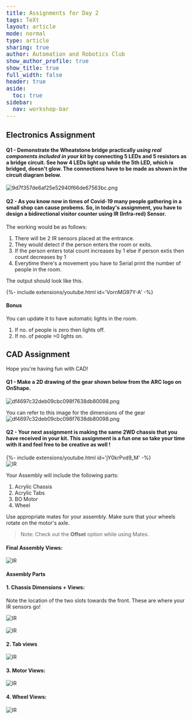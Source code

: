 ```yaml
---
title: Assignments for Day 2
tags: TeXt
layout: article
mode: normal
type: article
sharing: true
author: Automation and Robotics Club
show_author_profile: true
show_title: true
full_width: false
header: true
aside:
  toc: true
sidebar:
  nav: workshop-bar	
---
```


<style>
    code {
      font-size: 15px;
}
</style>

## Electronics Assignment

#### Q1 - Demonstrate the Wheatstone bridge practically *using real components included in your kit* by connecting 5 LEDs and 5 resistors as a bridge circuit. See how 4 LEDs light up while the 5th LED, which is bridged, doesn't glow. The connections have to be made as shown in the circuit diagram below.

  <img src="{{site.baseurl}}/assets/images/resources/Day1_Assignment/1.png" alt="9d7f357de6af25e52940f66de67563bc.png" width="auto" height="auto" class="jop-noMdConv">

#### Q2 - As you know now in times of Covid-19 many people gathering in a small shop can cause probems. So, in today's assignment, you have to design a **bidirectional visitor counter** using IR (Infra-red) Sensor. 
 
The working would be as follows:
1. There will be 2 IR sensors placed at the entrance. 
2. They would detect if the person enters the room or exits. 
3. If the person enters total count increases by 1 else if person extis then count decreases by 1
4. Everytime there's a movement you have to Serial print the number of people in the room.
 
The output should look like this.
 
<div>{%- include extensions/youtube.html id='VornMG97Y-A' -%}</div>
 
#### Bonus
You can update it to have automatic lights in the room.
1. If no. of people is zero then lights off.
2. If no. of people >0 lights on.
    





## CAD Assignment

Hope you're having fun with CAD!

#### Q1 - Make a 2D drawing of the gear shown below from the ARC logo on OnShape.
    
<img src="{{site.baseurl}}/assets/images/resources/Day1_Assignment/2.png" alt="df4697c32deb09cbc098f7638db80098.png" width="auto" height="auto" class="jop-noMdConv">

 You can refer to this image for the dimensions of the gear
<img src="{{site.baseurl}}/assets/images/resources/Day1_Assignment/3.png" alt="df4697c32deb09cbc098f7638db80098.png" width="auto" height="auto" class="jop-noMdConv">

#### Q2 - Your next assignment is making the same 2WD chassis that you have received in your kit. This assignment is a fun one so take your time with it and **feel free to be creative** as well !

<div>{%- include extensions/youtube.html id='jY0krPvd9_M' -%}</div>

<img src="{{site.baseurl}}/assets/images/resources/Day2_Assignment/Assembly.PNG" alt="IR" width=auto height=auto>

Your Assembly will include the following parts:
1. Acrylic Chassis
2. Acrylic Tabs
3. BO Motor
4. Wheel

Use appropriate mates for your assembly. Make sure that your wheels rotate on the motor's axle.

>Note: Check out the **Offset** option while using Mates.

#### Final Assembly Views: 


<img src="{{site.baseurl}}/assets/images/resources/Day2_Assignment/Assemblyviews.PNG" alt="IR" width=auto height=auto>



#### Assembly Parts 

#### 1. Chassis Dimensions + Views:

Note the location of the two slots towards the front. These are where your IR sensors go!

<img src="{{site.baseurl}}/assets/images/resources/Day2_Assignment/chassis.PNG" alt="IR" width=auto height=auto>
<br><br>
<img src="{{site.baseurl}}/assets/images/resources/Day2_Assignment/Chassisviews.PNG" alt="IR" width=auto height=auto>

#### 2. Tab views

<img src="{{site.baseurl}}/assets/images/resources/Day2_Assignment/Tab.PNG" alt="IR" width=auto height=auto>


#### 3. Motor Views: 


<img src="{{site.baseurl}}/assets/images/resources/Day2_Assignment/motor.PNG" alt="IR" width=auto height=auto>


#### 4. Wheel Views:


<img src="{{site.baseurl}}/assets/images/resources/Day2_Assignment/wheel.PNG" alt="IR" width=auto height=auto>
